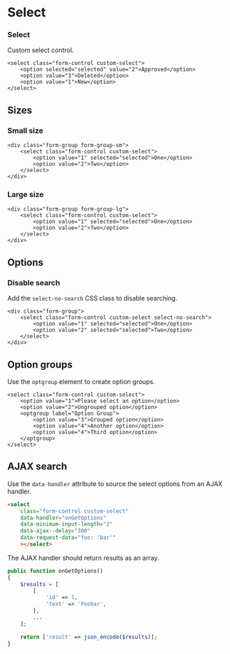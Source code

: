 # Select

### Select

Custom select control.

    <select class="form-control custom-select">
        <option selected="selected" value="2">Approved</option>
        <option value="3">Deleted</option>
        <option value="1">New</option>
    </select>

## Sizes

### Small size

    <div class="form-group form-group-sm">
        <select class="form-control custom-select">
            <option value="1" selected="selected">One</option>
            <option value="2">Two</option>
        </select>
    </div>

### Large size

    <div class="form-group form-group-lg">
        <select class="form-control custom-select">
            <option value="1" selected="selected">One</option>
            <option value="2">Two</option>
        </select>
    </div>

## Options

### Disable search

Add the `select-no-search` CSS class to disable searching.

    <div class="form-group">
        <select class="form-control custom-select select-no-search">
            <option value="1" selected="selected">One</option>
            <option value="2" selected="selected">Two</option>
        </select>
    </div>

## Option groups

Use the `optgroup` element to create option groups.

    <select class="form-control custom-select">
        <option value="1">Please select an option</option>
        <option value="2">Ungrouped option</option>
        <optgroup label="Option Group">
            <option value="3">Grouped option</option>
            <option value="4">Another option</option>
            <option value="4">Third option</option>
        </optgroup>
    </select>

## AJAX search

Use the `data-handler` attribute to source the select options from an AJAX handler.

```html
<select
    class="form-control custom-select"
    data-handler="onGetOptions"
    data-minimum-input-length="2"
    data-ajax--delay="300"
    data-request-data="foo: 'bar'"
    ></select>
```

The AJAX handler should return results as an array.

```php
public function onGetOptions()
{
    $results = [
        [
            'id' => 1,
            'text' => 'Foobar',
        ],
        ...
    ];

    return ['result' => json_encode($results)];
}
```
